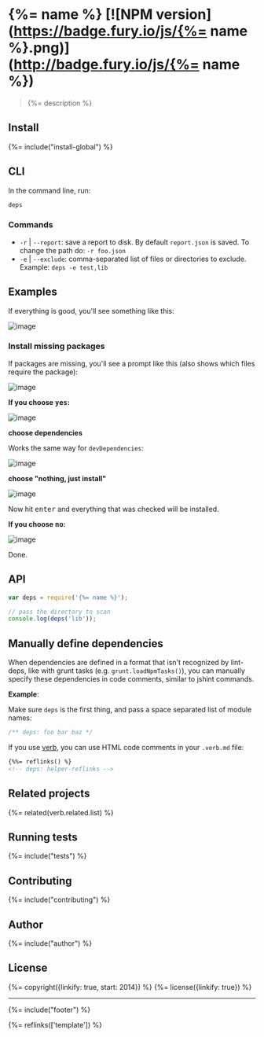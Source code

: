 # {%= name %} [![NPM version](https://badge.fury.io/js/{%= name %}.png)](http://badge.fury.io/js/{%= name %})

> {%= description %}

## Install

{%= include("install-global") %}

## CLI

In the command line, run:

```bash
deps
```

### Commands

 - `-r` | `--report`: save a report to disk. By default `report.json` is saved. To change the path do: `-r foo.json`
 - `-e` | `--exclude`: comma-separated list of files or directories to exclude. Example: `deps -e test,lib`


## Examples

If everything is good, you'll see something like this:

![image](https://cloud.githubusercontent.com/assets/383994/5220675/bbef28da-7636-11e4-9014-86ca0e43ea46.png)

### Install missing packages

If packages are missing, you'll see a prompt like this (also shows which files require the package):

![image](https://cloud.githubusercontent.com/assets/383994/5220685/f2a0292e-7636-11e4-844a-2166f68862d4.png)

**If you choose <kbd>yes</kbd>:**

![image](https://cloud.githubusercontent.com/assets/383994/5220711/535b5f68-7637-11e4-9457-9280f7457d95.png)

**choose dependencies**

Works the same way for `devDependencies`:

![image](https://cloud.githubusercontent.com/assets/383994/2775421/43a349be-cac5-11e3-9cc6-20e9a3ae7f26.png)

**choose "nothing, just install"**

![image](https://cloud.githubusercontent.com/assets/383994/5220757/d1135eba-7637-11e4-8ea4-2542af1b564e.png)

Now hit <kbd>enter</kbd> and everything that was checked will be installed.

**If you choose <kbd>no</kbd>:**

![image](https://cloud.githubusercontent.com/assets/383994/5220760/ecbe1fec-7637-11e4-9eb2-b8881c66e7af.png)

Done.

## API

```js
var deps = require('{%= name %}');

// pass the directory to scan
console.log(deps('lib'));
```

## Manually define dependencies

When dependencies are defined in a format that isn't recognized by lint-deps, like with grunt tasks (e.g. `grunt.loadNpmTasks()`), you can manually specify these dependencies in code comments, similar to jshint commands.

**Example**:

Make sure `deps` is the first thing, and pass a space separated list of module names:

```js
/** deps: foo bar baz */
```

If you use [verb](https://github.com/assemble/verb), you can use HTML code comments in your `.verb.md` file:

```html
{%%= reflinks() %}
<!-- deps: helper-reflinks -->
```

## Related projects
{%= related(verb.related.list) %}

## Running tests
{%= include("tests") %}

## Contributing
{%= include("contributing") %}

## Author
{%= include("author") %}

## License
{%= copyright({linkify: true, start: 2014}) %}
{%= license({linkify: true}) %}

***

{%= include("footer") %}

{%= reflinks(['template']) %}
